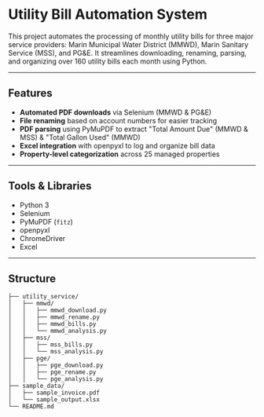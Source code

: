# Utility Bill Automation System

This project automates the processing of monthly utility bills for three major service providers: Marin Municipal Water District (MMWD), Marin Sanitary Service (MSS), and PG&E. It streamlines downloading, renaming, parsing, and organizing over 160 utility bills each month using Python.

---

## Features

- **Automated PDF downloads** via Selenium (MMWD & PG&E)
- **File renaming** based on account numbers for easier tracking
- **PDF parsing** using PyMuPDF to extract "Total Amount Due" (MMWD & MSS) & "Total Gallon Used" (MMWD)
- **Excel integration** with openpyxl to log and organize bill data
- **Property-level categorization** across 25 managed properties

---

## Tools & Libraries

- Python 3  
- Selenium  
- PyMuPDF (`fitz`)  
- openpyxl  
- ChromeDriver  
- Excel

---

## Structure

```plaintext
├── utility_service/
│   ├── mmwd/
│   │   ├── mmwd_download.py
│   │   ├── mmwd_rename.py
│   │   ├── mmwd_bills.py
│   │   └── mmwd_analysis.py
│   ├── mss/
│   │   ├── mss_bills.py
│   │   └── mss_analysis.py
│   ├── pge/
│   │   ├── pge_download.py
│   │   ├── pge_rename.py
│   │   └── pge_analysis.py
├── sample_data/
│   ├── sample_invoice.pdf
│   └── sample_output.xlsx
└── README.md
```

